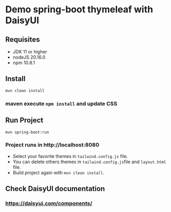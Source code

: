 # Demo spring-boot thymeleaf with DaisyUI

## Requisites
* JDK 11 or higher
* nodeJS 20.16.0 
* npm 10.8.1

## Install

`mvn clean install`

### maven execute `npm install` and update CSS

## Run Project

`mvn spring-boot:run`

### Project runs in http://localhost:8080

* Select your favorite themes in `tailwind.config.js` file.
* You can delete others themes in `tailwind.config.js`file and `layout.html` file.
* Build project again with `mvn clean install`.

## Check DaisyUI documentation
### https://daisyui.com/components/

